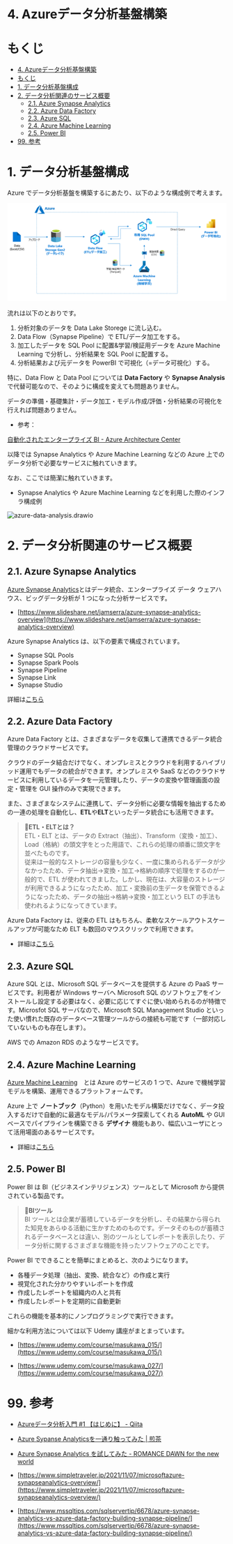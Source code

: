 # 4. Azureデータ分析基盤構築

# もくじ
- [4. Azureデータ分析基盤構築](#4-azureデータ分析基盤構築)
- [もくじ](#もくじ)
- [1. データ分析基盤構成](#1-データ分析基盤構成)
- [2. データ分析関連のサービス概要](#2-データ分析関連のサービス概要)
  - [2.1. Azure Synapse Analytics](#21-azure-synapse-analytics)
  - [2.2. Azure Data Factory](#22-azure-data-factory)
  - [2.3. Azure SQL](#23-azure-sql)
  - [2.4. Azure Machine Learning](#24-azure-machine-learning)
  - [2.5. Power BI](#25-power-bi)
- [99. 参考](#99-参考)

# 1. データ分析基盤構成

Azure でデータ分析基盤を構築するにあたり、以下のような構成例で考えます。

![Untitled](img/4_AzureDataAnalyticsInfra/Untitled.png)

流れは以下のとおりです。

1. 分析対象のデータを Data Lake Storege に流し込む。
2. Data Flow（Synapse Pipeline）で ETL/データ加工をする。
3. 加工したデータを SQL Pool に配置&学習/検証用データを Azure Machine Learning で分析し、分析結果を SQL Pool に配置する。
4. 分析結果および元データを PowerBI で可視化（=データ可視化）する。

特に、Data Flow と Data Pool については **Data Factory** や **Synapse Analysis** で代替可能なので、そのように構成を変えても問題ありません。

データの準備・基礎集計・データ加工・モデル作成/評価・分析結果の可視化を行えれば問題ありません。

- 参考：

[自動化されたエンタープライズ BI - Azure Architecture Center](https://docs.microsoft.com/ja-jp/azure/architecture/reference-architectures/data/enterprise-bi-adf)

以降では Synapse Analytics や Azure Machine Learning などの Azure 上でのデータ分析で必要なサービスに触れていきます。

なお、ここでは簡潔に触れていきます。

- Synapse Analytics や Azure Machine Learning などを利用した際のインフラ構成例

![azure-data-analysis.drawio](img/4_AzureDataAnalyticsInfra/azure-data-analysis.drawio)

# 2. データ分析関連のサービス概要

## 2.1. Azure Synapse Analytics

[Azure Synapse Analytics](https://azure.microsoft.com/ja-jp/services/synapse-analytics/#overview)とはデータ統合、エンタープライズ データ ウェアハウス、ビッグデータ分析が 1 つになった分析サービスです。

- [https://www.slideshare.net/jamserra/azure-synapse-analytics-overview](https://www.slideshare.net/jamserra/azure-synapse-analytics-overview)

Azure Synapse Analytics は、以下の要素で構成されています。

- Synapse SQL Pools
- Synapse Spark Pools
- Synapse Pipeline
- Synapse Link
- Synapse Studio

詳細は[こちら](https://www.notion.so/5-Azure-Synapse-Analytics-d60fa65c30e147129df0c8faa5cb6b17)

## 2.2. Azure Data Factory

Azure Data Factory とは、さまざまなデータを収集して連携できるデータ統合管理のクラウドサービスです。

クラウドのデータ結合だけでなく、オンプレミスとクラウドを利用するハイブリッド運用でもデータの統合ができます。オンプレミスや SaaS などのクラウドサービスに利用しているデータを一元管理したり、データの変換や管理画面の設定・管理を GUI 操作のみで実現できます。

また、さまざまなシステムに連携して、データ分析に必要な情報を抽出するための一連の処理を自動化し、**ETL**や**ELT**といったデータ統合にも活用できます。

> **📝ETL・ELTとは？**  
ETL・ELT とは、データの Extract（抽出）、Transform（変換・加工）、Load（格納）の頭文字をとった用語で、これらの処理の順番に頭文字を並べたものです。  
従来は一般的なストレージの容量も少なく、一度に集められるデータが少なかったため、データ抽出→変換・加工→格納の順序で処理をするのが一般的で、ETL が使われてきました。しかし、現在は、大容量のストレージが利用できるようになったため、加工・変換前の生データを保管できるようになったため、データの抽出→格納→変換・加工という ELT の手法も使われるようになってきています。
> 

Azure Data Factory は、従来の ETL はもちろん、柔軟なスケールアウトスケールアップが可能なため ELT も数回のマウスクリックで利用できます。

- 詳細は[こちら](https://www.notion.so/6-Azure-Data-Factory-73e7239281d9487fa7f53a4fbefdc44e)

## 2.3. Azure SQL

Azure SQL とは、Microsoft SQL データベースを提供する Azure の PaaS サービスです。利用者が Windows サーバへ Microsoft SQL のソフトウェアをインストールし設定する必要はなく、必要に応じてすぐに使い始められるのが特徴です。Microsfot SQL サーバなので、Microsoft SQL Management Studio といった使い慣れた既存のデータベース管理ツールからの接続も可能です（一部対応していないものも存在します）。

AWS での Amazon RDS のようなサービスです。

## 2.4. Azure Machine Learning

[Azure Machine Learning](https://azure.microsoft.com/ja-jp/services/machine-learning/)　とは Azure のサービスの 1 つで、Azure で機械学習モデルを構築、運用できるプラットフォームです。

Azure 上で **ノートブック**（Python）を用いたモデル構築だけでなく、データ投入するだけで自動的に最適なモデル/パラメータ探索してくれる **AutoML** や GUI ベースでパイプラインを構築できる **デザイナ** 機能もあり、幅広いユーザにとって活用場面のあるサービスです。

- 詳細は[こちら](https://www.notion.so/7-Azure-Machine-Learning-6414a23c3e3746a2aa9d0a0df2a25288)

## 2.5. Power BI

Power BI は BI（ビジネスインテリジェンス）ツールとして Microsoft から提供されている製品です。

> 📝**BIツール**  
BI ツールとは企業が蓄積しているデータを分析し、その結果から得られた知見をあらゆる活動に生かすためのものです。データそのものが蓄積されるデータベースとは違い、別のツールとしてレポートを表示したり、データ分析に関するさまざまな機能を持ったソフトウェアのことです。
> 

Power BI でできることを簡単にまとめると、次のようになります。

- 各種データ処理（抽出、変換、統合など）の作成と実行
- 視覚化された分かりやすいレポートを作成
- 作成したレポートを組織内の人と共有
- 作成したレポートを定期的に自動更新

これらの機能を基本的にノンプログラミングで実行できます。

細かな利用方法については以下 Udemy 講座がまとまっています。

- [https://www.udemy.com/course/masukawa_015/](https://www.udemy.com/course/masukawa_015/)

- [https://www.udemy.com/course/masukawa_027/](https://www.udemy.com/course/masukawa_027/)

# 99. 参考

- [Azureデータ分析入門 #1 【はじめに】 - Qiita](https://qiita.com/Catetin0310/items/a7ab83069fec5352b535)

- [Azure Sypanse Analyticsを一通り触ってみた | 煎茶](https://www.simpletraveler.jp/2022/03/17/microsoftazure-synapseanalytics-tutorials/)

- [Azure Synapse Analytics を試してみた - ROMANCE DAWN for the new world](https://gooner.hateblo.jp/entry/2020/12/01/090437)

- [https://www.simpletraveler.jp/2021/11/07/microsoftazure-synapseanalytics-overview/](https://www.simpletraveler.jp/2021/11/07/microsoftazure-synapseanalytics-overview/)

- [https://www.mssqltips.com/sqlservertip/6678/azure-synapse-analytics-vs-azure-data-factory-building-synapse-pipeline/](https://www.mssqltips.com/sqlservertip/6678/azure-synapse-analytics-vs-azure-data-factory-building-synapse-pipeline/)
